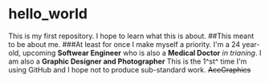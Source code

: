 # hello_world
This is my first repository. I hope to learn what this is about.
##This meant to be about me.
###At least for once I make myself a priority.
I'm a 24 year-old, upcoming **Softwear Engineer** who is also a **Medical Doctor** *in trianing*. I am also a **Graphic Designer and Photographer**
This is the 1^st^ time I'm using GitHub and I hope not to produce sub-standard work.
~~AceGraphics~~
